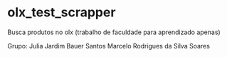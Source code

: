 # olx_test_scrapper
Busca produtos no olx (trabalho de faculdade para aprendizado apenas)

Grupo:
Julia Jardim Bauer Santos
Marcelo Rodrigues da Silva Soares
